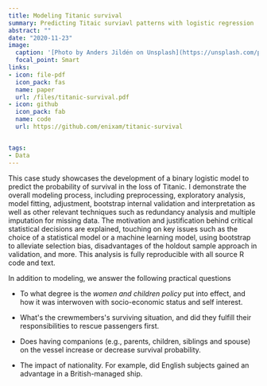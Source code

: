 ```yaml
---
title: Modeling Titanic survival 
summary: Predicting Titaic surviavl patterns with logistic regression
abstract: ""
date: "2020-11-23"
image:
  caption: '[Photo by Anders Jildén on Unsplash](https://unsplash.com/photos/PXdBkNF8rlk)'
  focal_point: Smart
links:
- icon: file-pdf
  icon_pack: fas
  name: paper
  url: /files/titanic-survival.pdf
- icon: github
  icon_pack: fab
  name: code
  url: https://github.com/enixam/titanic-survival


tags:
- Data
---
```


This case study showcases the development of a binary logistic model to predict the probability of survival in the loss of Titanic. I demonstrate the overall modeling process, including preprocessing, exploratory analysis,  model fitting, adjustment, bootstrap internal validation and interpretation as well as other relevant techniques such as redundancy analysis and multiple imputation for missing data. The motivation and justification behind critical statistical decisions are explained, touching on key issues such as the choice of a statistical model or a machine learning model, using bootstrap to alleviate selection bias, disadvantages of the holdout sample approach in validation, and more. This analysis is fully reproducible with all source R code and text. 

In addition to modeling, we answer the following practical questions 

- To what degree is the *women and children policy* put into effect, and how it was interwoven with socio-economic status and self interest. 

- What's the crewmembers's surviving situation, and did they fulfill their responsibilities to rescue passengers first. 

- Does having companions (e.g., parents, children, siblings and spouse) on the vessel increase or decrease survival probability. 

- The impact of nationality. For example, did English subjects gained an advantage in a British-managed ship. 


